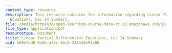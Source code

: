 ```yaml
---
content_type: resource
description: This resource contains the information regarding Linear Partial Differential
  Equations, Lec 14 Summary.
file: /media/https%3A/open-learning-course-data-rc.s3.amazonaws.com/18-303-linear-partial-differential-equations-analysis-and-numerics-fall-2014/b98e7ad09c6ba76c4bc0228340e94a86_MIT18_303F14_Lecture14.pdf
file_type: application/pdf
resourcetype: Document
title: Linear Partial Differential Equations, Lec 14 Summary
uid: b98e7ad0-9c6b-a76c-4bc0-228340e94a86
---
```

